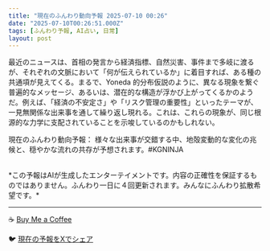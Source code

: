 ```yaml
---
title: "現在のふんわり動向予報 2025-07-10 00:26"
date: "2025-07-10T00:26:51.000Z"
tags: [ふんわり予報, AI占い, 日常]
layout: post
---
```


最近のニュースは、首相の発言から経済指標、自然災害、事件まで多岐に渡るが、それぞれの文脈において「何が伝えられているか」に着目すれば、ある種の共通項が見えてくる。まるで、Yoneda 的分布仮説のように、異なる現象を繋ぐ普遍的なメッセージ、あるいは、潜在的な構造が浮かび上がってくるかのようだ。例えば、「経済の不安定さ」や「リスク管理の重要性」といったテーマが、一見無関係な出来事を通して繰り返し現れる。これは、これらの現象が、同じ根源的な力学に支配されていることを示唆しているのかもしれない。


現在のふんわり動向予報：
様々な出来事が交錯する中、地殻変動的な変化の兆候と、穏やかな流れの共存が予想されます。#KGNINJA

<br>
*この予報はAIが生成したエンターテイメントです。内容の正確性を保証するものではありません。ふんわり一日に４回更新されます。みんなにふんわり拡散希望です。*

---
☕️ [Buy Me a Coffee](https://www.buymeacoffee.com/kgninja)

🐦 [現在の予報をXでシェア](https://twitter.com/intent/tweet?text=%E7%8F%BE%E5%9C%A8%E3%81%AE%E3%81%B5%E3%82%93%E3%82%8F%E3%82%8A%E4%BA%88%E5%A0%B1%3A%20%E3%80%8C%E6%9C%80%E8%BF%91%E3%81%AE%E3%83%8B%E3%83%A5%E3%83%BC%E3%82%B9%E3%81%AF%E3%80%81%E9%A6%96%E7%9B%B8%E3%81%AE%E7%99%BA%E8%A8%80%E3%81%8B%E3%82%89%E7%B5%8C%E6%B8%88%E6%8C%87%E6%A8%99%E3%80%81%E8%87%AA%E7%84%B6%E7%81%BD%E5%AE%B3%E3%80%81%E4%BA%8B%E4%BB%B6%E3%81%BE%E3%81%A7%E5%A4%9A%E5%B2%90%E3%81%AB%E6%B8%A1%E3%82%8B%E3%81%8C%E3%80%81%E3%81%9D%E3%82%8C%E3%81%9E%E3%82%8C%E3%81%AE%E6%96%87%E8%84%88%E3%81%AB%E3%81%8A%E3%81%84%E3%81%A6%E3%80%8C%E4%BD%95%E3%81%8C%E4%BC%9D%E3%81%88%E3%82%89%E3%82%8C%E3%81%A6%E3%81%84%E3%82%8B%E3%81%8B%E3%80%8D%E3%81%AB%E7%9D%80%E7%9B%AE%E3%81%99%E3%82%8C%E3%81%B0%E3%80%81%E3%81%82%E3%82%8B%E7%A8%AE%E3%81%AE%E5%85%B1%E9%80%9A%E9%A0%85%E3%81%8C%E8%A6%8B%E3%81%88%E3%81%A6%E3%81%8F%E3%82%8B%E3%80%82%E3%80%8D%23KGNINJA%20%E7%B6%9A%E3%81%8D%E3%81%AF%E3%83%96%E3%83%AD%E3%82%B0%E3%81%A7%EF%BC%81%F0%9F%91%87&url=https%3A%2F%2Fkg-ninja.github.io%2FFunwariyoso%2F)
